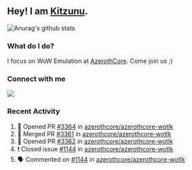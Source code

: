 ## Hey! I am [Kitzunu](https://Github.com/Kitzunu).

![Anurag's github stats](https://github-readme-stats.kitzunu.vercel.app/api?username=Kitzunu&show_icons=true)

### What do I do?

I focus on WoW Emulation at [AzerothCore](https://Github.com/AzerothCore). Come join us ;)

### Connect with me
[![](https://img.shields.io/badge/AzerothCore%20Discord-Connect%20with%20me!-green)](https://discord.com/invite/gkt4y2x)

### Recent Activity

<!--START_SECTION:activity-->
1. 💪 Opened PR [#3364](https://github.com//azerothcore/azerothcore-wotlk/pull/3364) in [azerothcore/azerothcore-wotlk](https://github.com//azerothcore/azerothcore-wotlk)
2. 🎉 Merged PR [#3361](https://github.com//azerothcore/azerothcore-wotlk/pull/3361) in [azerothcore/azerothcore-wotlk](https://github.com//azerothcore/azerothcore-wotlk)
3. 💪 Opened PR [#3362](https://github.com//azerothcore/azerothcore-wotlk/pull/3362) in [azerothcore/azerothcore-wotlk](https://github.com//azerothcore/azerothcore-wotlk)
4. ❗️ Closed issue [#1144](https://github.com//azerothcore/azerothcore-wotlk/issues/1144) in [azerothcore/azerothcore-wotlk](https://github.com//azerothcore/azerothcore-wotlk)
5. 🗣 Commented on [#1144](https://github.com//azerothcore/azerothcore-wotlk/issues/1144) in [azerothcore/azerothcore-wotlk](https://github.com//azerothcore/azerothcore-wotlk)
<!--END_SECTION:activity-->
